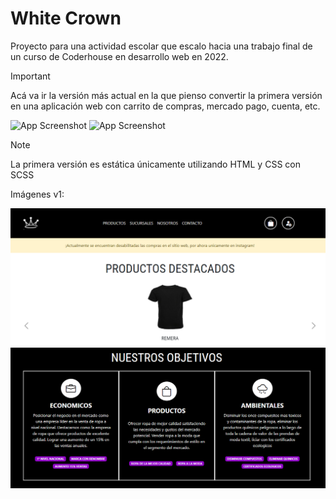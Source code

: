 # White Crown

Proyecto para una actividad escolar que escalo hacia  una trabajo final de un curso de Coderhouse en desarrollo web en 2022.

>[!IMPORTANT]
> Acá va ir la versión más actual en la que pienso convertir la primera versión en una aplicación web con carrito de compras, mercado pago, cuenta, etc.

![App Screenshot](./)
![App Screenshot](./)

>[!NOTE]
> La primera versión es estática únicamente utilizando HTML y CSS con SCSS

Imágenes v1:

![App Screenshot](./img/screen1.png)
![App Screenshot](./img/screen2.png)